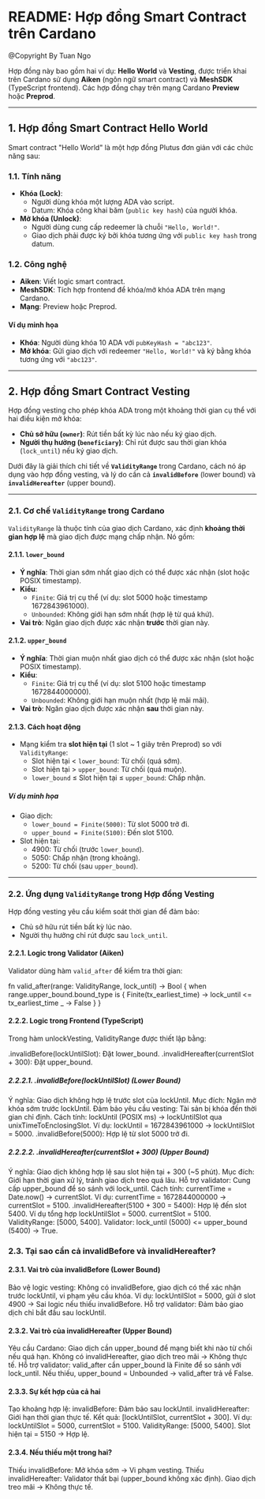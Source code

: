 # README: Hợp đồng Smart Contract trên Cardano  
@Copyright By Tuan Ngo  

Hợp đồng này bao gồm hai ví dụ: **Hello World** và **Vesting**, được triển khai trên Cardano sử dụng **Aiken** (ngôn ngữ smart contract) và **MeshSDK** (TypeScript frontend). Các hợp đồng chạy trên mạng Cardano **Preview** hoặc **Preprod**.

---

## 1. Hợp đồng Smart Contract Hello World  

Smart contract "Hello World" là một hợp đồng Plutus đơn giản với các chức năng sau:  

### 1.1. Tính năng  
- **Khóa (Lock)**:  
  - Người dùng khóa một lượng ADA vào script.  
  - Datum: Khóa công khai băm (`public key hash`) của người khóa.  
- **Mở khóa (Unlock)**:  
  - Người dùng cung cấp redeemer là chuỗi `"Hello, World!"`.  
  - Giao dịch phải được ký bởi khóa tương ứng với `public key hash` trong datum.  

### 1.2. Công nghệ  
- **Aiken**: Viết logic smart contract.  
- **MeshSDK**: Tích hợp frontend để khóa/mở khóa ADA trên mạng Cardano.  
- **Mạng**: Preview hoặc Preprod.  

#### Ví dụ minh họa  
- **Khóa**: Người dùng khóa 10 ADA với `pubKeyHash = "abc123"`.  
- **Mở khóa**: Gửi giao dịch với redeemer `"Hello, World!"` và ký bằng khóa tương ứng với `"abc123"`.  

---

## 2. Hợp đồng Smart Contract Vesting  

Hợp đồng vesting cho phép khóa ADA trong một khoảng thời gian cụ thể với hai điều kiện mở khóa:  
- **Chủ sở hữu (`owner`)**: Rút tiền bất kỳ lúc nào nếu ký giao dịch.  
- **Người thụ hưởng (`beneficiary`)**: Chỉ rút được sau thời gian khóa (`lock_until`) nếu ký giao dịch.  

Dưới đây là giải thích chi tiết về **`ValidityRange`** trong Cardano, cách nó áp dụng vào hợp đồng vesting, và lý do cần cả **`invalidBefore`** (lower bound) và **`invalidHereafter`** (upper bound).  

---

### 2.1. Cơ chế `ValidityRange` trong Cardano  

`ValidityRange` là thuộc tính của giao dịch Cardano, xác định **khoảng thời gian hợp lệ** mà giao dịch được mạng chấp nhận. Nó gồm:  

#### 2.1.1. `lower_bound`  
- **Ý nghĩa**: Thời gian sớm nhất giao dịch có thể được xác nhận (slot hoặc POSIX timestamp).  
- **Kiểu**:  
  - `Finite`: Giá trị cụ thể (ví dụ: slot 5000 hoặc timestamp 1672843961000).  
  - `Unbounded`: Không giới hạn sớm nhất (hợp lệ từ quá khứ).  
- **Vai trò**: Ngăn giao dịch được xác nhận **trước** thời gian này.  

#### 2.1.2. `upper_bound`  
- **Ý nghĩa**: Thời gian muộn nhất giao dịch có thể được xác nhận (slot hoặc POSIX timestamp).  
- **Kiểu**:  
  - `Finite`: Giá trị cụ thể (ví dụ: slot 5100 hoặc timestamp 1672844000000).  
  - `Unbounded`: Không giới hạn muộn nhất (hợp lệ mãi mãi).  
- **Vai trò**: Ngăn giao dịch được xác nhận **sau** thời gian này.  

#### 2.1.3. Cách hoạt động  
- Mạng kiểm tra **slot hiện tại** (1 slot ~ 1 giây trên Preprod) so với `ValidityRange`:  
  - Slot hiện tại < `lower_bound`: Từ chối (quá sớm).  
  - Slot hiện tại > `upper_bound`: Từ chối (quá muộn).  
  - `lower_bound` ≤ Slot hiện tại ≤ `upper_bound`: Chấp nhận.  

##### Ví dụ minh họa  
- Giao dịch:  
  - `lower_bound = Finite(5000)`: Từ slot 5000 trở đi.  
  - `upper_bound = Finite(5100)`: Đến slot 5100.  
- Slot hiện tại:  
  - 4900: Từ chối (trước `lower_bound`).  
  - 5050: Chấp nhận (trong khoảng).  
  - 5200: Từ chối (sau `upper_bound`).  

---

### 2.2. Ứng dụng `ValidityRange` trong Hợp đồng Vesting  

Hợp đồng vesting yêu cầu kiểm soát thời gian để đảm bảo:  
- Chủ sở hữu rút tiền bất kỳ lúc nào.  
- Người thụ hưởng chỉ rút được sau `lock_until`.  

#### 2.2.1. Logic trong Validator (Aiken)  
Validator dùng hàm `valid_after` để kiểm tra thời gian:  

fn valid_after(range: ValidityRange, lock_until) -> Bool {
    when range.upper_bound.bound_type is {
        Finite(tx_earliest_time) -> lock_until <= tx_earliest_time
        _ -> False
    }
} 

#### 2.2.2. Logic trong Frontend (TypeScript)
Trong hàm unlockVesting, ValidityRange được thiết lập bằng:

.invalidBefore(lockUntilSlot): Đặt lower_bound.
.invalidHereafter(currentSlot + 300): Đặt upper_bound.

##### 2.2.2.1. .invalidBefore(lockUntilSlot) (Lower Bound)
Ý nghĩa: Giao dịch không hợp lệ trước slot của lockUntil.
Mục đích:
Ngăn mở khóa sớm trước lockUntil.
Đảm bảo yêu cầu vesting: Tài sản bị khóa đến thời gian chỉ định.
Cách tính:
lockUntil (POSIX ms) -> lockUntilSlot qua unixTimeToEnclosingSlot.
Ví dụ: lockUntil = 1672843961000 -> lockUntilSlot = 5000.
.invalidBefore(5000): Hợp lệ từ slot 5000 trở đi.

##### 2.2.2.2. .invalidHereafter(currentSlot + 300) (Upper Bound)
Ý nghĩa: Giao dịch không hợp lệ sau slot hiện tại + 300 (~5 phút).
Mục đích:
Giới hạn thời gian xử lý, tránh giao dịch treo quá lâu.
Hỗ trợ validator: Cung cấp upper_bound để so sánh với lock_until.
Cách tính:
currentTime = Date.now() -> currentSlot.
Ví dụ: currentTime = 1672844000000 -> currentSlot = 5100.
.invalidHereafter(5100 + 300 = 5400): Hợp lệ đến slot 5400.
Ví dụ tổng hợp
lockUntilSlot = 5000.
currentSlot = 5100.
ValidityRange: [5000, 5400].
Validator: lock_until (5000) <= upper_bound (5400) -> True.

### 2.3. Tại sao cần cả invalidBefore và invalidHereafter?
#### 2.3.1. Vai trò của invalidBefore (Lower Bound)
Bảo vệ logic vesting:
Không có invalidBefore, giao dịch có thể xác nhận trước lockUntil, vi phạm yêu cầu khóa.
Ví dụ: lockUntilSlot = 5000, gửi ở slot 4900 -> Sai logic nếu thiếu invalidBefore.
Hỗ trợ validator: Đảm bảo giao dịch chỉ bắt đầu sau lockUntil.

#### 2.3.2. Vai trò của invalidHereafter (Upper Bound)
Yêu cầu Cardano:
Giao dịch cần upper_bound để mạng biết khi nào từ chối nếu quá hạn.
Không có invalidHereafter, giao dịch treo mãi -> Không thực tế.
Hỗ trợ validator:
valid_after cần upper_bound là Finite để so sánh với lock_until.
Nếu thiếu, upper_bound = Unbounded -> valid_after trả về False.

#### 2.3.3. Sự kết hợp của cả hai
Tạo khoảng hợp lệ:
invalidBefore: Đảm bảo sau lockUntil.
invalidHereafter: Giới hạn thời gian thực tế.
Kết quả: [lockUntilSlot, currentSlot + 300].
Ví dụ:
lockUntilSlot = 5000, currentSlot = 5100.
ValidityRange: [5000, 5400].
Slot hiện tại = 5150 -> Hợp lệ.

#### 2.3.4. Nếu thiếu một trong hai?
Thiếu invalidBefore:
Mở khóa sớm -> Vi phạm vesting.
Thiếu invalidHereafter:
Validator thất bại (upper_bound không xác định).
Giao dịch treo mãi -> Không thực tế.